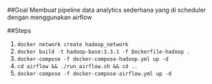 ##Goal
Membuat pipeline data analytics sederhana yang di scheduler dengan menggunakan airflow

##Steps
1. `docker network create hadoop_network`
2. `docker build -t hadoop-base:3.3.1 -f Dockerfile-hadoop .`
3. `docker-compose -f docker-compose-hadoop.yml up -d`
4. `cd airflow && ./run_airflow.sh && cd ..`
5. `docker-compose -f docker-compose-airflow.yml up -d`
